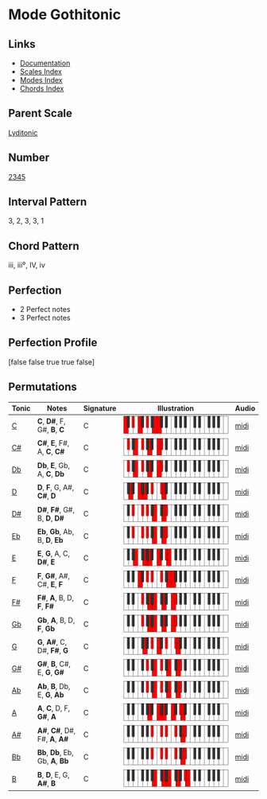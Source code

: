 # Mode Gothitonic

## Links

- [Documentation](index.md)
- [Scales Index](Scales.md)
- [Modes Index](Modes.md)
- [Chords Index](Chords.md)

## Parent Scale

[Lyditonic](ScaleLyditonic.md)

## Number

[2345](https://ianring.com/musictheory/scales/2345)

## Interval Pattern

3, 2, 3, 3, 1

## Chord Pattern

iii, iii⁰, IV, iv

## Perfection

- 2 Perfect notes
- 3 Perfect notes

## Perfection Profile

[false false true true false]

## Permutations

| Tonic | Notes | Signature | Illustration | Audio |
|-------|-------|-----------|--------------|-------|
| [C](ModeCNaturalGothitonic.md) | **C**, **D#**, F, G#, **B**, **C** | C | ![CNaturalGothitonic](ModeCNaturalGothitonic.png) | [midi](https://github.com/edipermadi/music/blob/main/docs/ModeCNaturalGothitonic.mid?raw=true) |
| [C#](ModeCSharpGothitonic.md) | **C#**, **E**, F#, A, **C**, **C#** | C | ![CSharpGothitonic](ModeCSharpGothitonic.png) | [midi](https://github.com/edipermadi/music/blob/main/docs/ModeCSharpGothitonic.mid?raw=true) |
| [Db](ModeDFlatGothitonic.md) | **Db**, **E**, Gb, A, **C**, **Db** | C | ![DFlatGothitonic](ModeDFlatGothitonic.png) | [midi](https://github.com/edipermadi/music/blob/main/docs/ModeDFlatGothitonic.mid?raw=true) |
| [D](ModeDNaturalGothitonic.md) | **D**, **F**, G, A#, **C#**, **D** | C | ![DNaturalGothitonic](ModeDNaturalGothitonic.png) | [midi](https://github.com/edipermadi/music/blob/main/docs/ModeDNaturalGothitonic.mid?raw=true) |
| [D#](ModeDSharpGothitonic.md) | **D#**, **F#**, G#, B, **D**, **D#** | C | ![DSharpGothitonic](ModeDSharpGothitonic.png) | [midi](https://github.com/edipermadi/music/blob/main/docs/ModeDSharpGothitonic.mid?raw=true) |
| [Eb](ModeEFlatGothitonic.md) | **Eb**, **Gb**, Ab, B, **D**, **Eb** | C | ![EFlatGothitonic](ModeEFlatGothitonic.png) | [midi](https://github.com/edipermadi/music/blob/main/docs/ModeEFlatGothitonic.mid?raw=true) |
| [E](ModeENaturalGothitonic.md) | **E**, **G**, A, C, **D#**, **E** | C | ![ENaturalGothitonic](ModeENaturalGothitonic.png) | [midi](https://github.com/edipermadi/music/blob/main/docs/ModeENaturalGothitonic.mid?raw=true) |
| [F](ModeFNaturalGothitonic.md) | **F**, **G#**, A#, C#, **E**, **F** | C | ![FNaturalGothitonic](ModeFNaturalGothitonic.png) | [midi](https://github.com/edipermadi/music/blob/main/docs/ModeFNaturalGothitonic.mid?raw=true) |
| [F#](ModeFSharpGothitonic.md) | **F#**, **A**, B, D, **F**, **F#** | C | ![FSharpGothitonic](ModeFSharpGothitonic.png) | [midi](https://github.com/edipermadi/music/blob/main/docs/ModeFSharpGothitonic.mid?raw=true) |
| [Gb](ModeGFlatGothitonic.md) | **Gb**, **A**, B, D, **F**, **Gb** | C | ![GFlatGothitonic](ModeGFlatGothitonic.png) | [midi](https://github.com/edipermadi/music/blob/main/docs/ModeGFlatGothitonic.mid?raw=true) |
| [G](ModeGNaturalGothitonic.md) | **G**, **A#**, C, D#, **F#**, **G** | C | ![GNaturalGothitonic](ModeGNaturalGothitonic.png) | [midi](https://github.com/edipermadi/music/blob/main/docs/ModeGNaturalGothitonic.mid?raw=true) |
| [G#](ModeGSharpGothitonic.md) | **G#**, **B**, C#, E, **G**, **G#** | C | ![GSharpGothitonic](ModeGSharpGothitonic.png) | [midi](https://github.com/edipermadi/music/blob/main/docs/ModeGSharpGothitonic.mid?raw=true) |
| [Ab](ModeAFlatGothitonic.md) | **Ab**, **B**, Db, E, **G**, **Ab** | C | ![AFlatGothitonic](ModeAFlatGothitonic.png) | [midi](https://github.com/edipermadi/music/blob/main/docs/ModeAFlatGothitonic.mid?raw=true) |
| [A](ModeANaturalGothitonic.md) | **A**, **C**, D, F, **G#**, **A** | C | ![ANaturalGothitonic](ModeANaturalGothitonic.png) | [midi](https://github.com/edipermadi/music/blob/main/docs/ModeANaturalGothitonic.mid?raw=true) |
| [A#](ModeASharpGothitonic.md) | **A#**, **C#**, D#, F#, **A**, **A#** | C | ![ASharpGothitonic](ModeASharpGothitonic.png) | [midi](https://github.com/edipermadi/music/blob/main/docs/ModeASharpGothitonic.mid?raw=true) |
| [Bb](ModeBFlatGothitonic.md) | **Bb**, **Db**, Eb, Gb, **A**, **Bb** | C | ![BFlatGothitonic](ModeBFlatGothitonic.png) | [midi](https://github.com/edipermadi/music/blob/main/docs/ModeBFlatGothitonic.mid?raw=true) |
| [B](ModeBNaturalGothitonic.md) | **B**, **D**, E, G, **A#**, **B** | C | ![BNaturalGothitonic](ModeBNaturalGothitonic.png) | [midi](https://github.com/edipermadi/music/blob/main/docs/ModeBNaturalGothitonic.mid?raw=true) |
